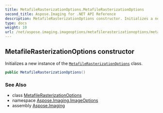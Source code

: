```yaml
---
title: MetafileRasterizationOptions.MetafileRasterizationOptions
second_title: Aspose.Imaging for .NET API Reference
description: MetafileRasterizationOptions constructor. Initializes a new instance of the MetafileRasterizationOptions class
type: docs
weight: 10
url: /net/aspose.imaging.imageoptions/metafilerasterizationoptions/metafilerasterizationoptions/
---
```

## MetafileRasterizationOptions constructor

Initializes a new instance of the [`MetafileRasterizationOptions`](../) class.

```csharp
public MetafileRasterizationOptions()
```

### See Also

* class [MetafileRasterizationOptions](../)
* namespace [Aspose.Imaging.ImageOptions](../../metafilerasterizationoptions/)
* assembly [Aspose.Imaging](../../../)


